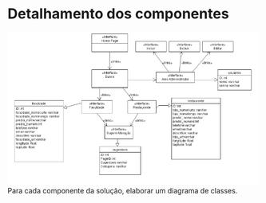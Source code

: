 # Detalhamento dos componentes

![](DiagramaOficial.png)
Para cada componente da solução, elaborar um diagrama de classes.
